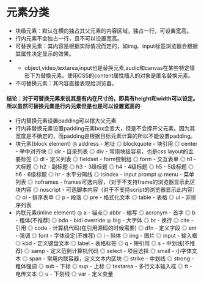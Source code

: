 # 元素分类

- 块级元素：默认在横向独占其父元素的内容区域，独占一行，可设置宽高。
- 行内元素不会独占一行，且不可以设置宽高。
- 可替换元素：其内容是根据实际情况而定的，如img、input标签浏览器会根据其属性决定显示的效果。  
- -  object,video,textarea,input也是替换元素,audio和canvas在某些特定情形下为替换元素。使用CSS的content属性插入的对象是匿名替换元素。
- 不可替换元素：其内容直接表现给浏览器。
#### 结论：对于可替换元素来说其是有内在尺寸的，即具有height和width可以设定。所以虽然可替换元素是行内元素但是也是可以设置宽高的
- 行内替换元素设置padding可以撑大父元素
- 行内非替换元素设置padding元素box会变大，但是不会撑开父元素。因为其宽度是不确定的，而padding是根据目标元素计算的所以不能设置padding。
- 块元素(block element)
◎ address - 地址
◎ blockquote - 块引用
◎ center - 举中对齐块
◎ dir - 目录列表
◎ div - 常用块级容易，也是css layout的主要标签
◎ dl - 定义列表
◎ fieldset - form控制组
◎ form - 交互表单
◎ h1 - 大标题
◎ h2 - 副标题
◎ h3 - 3级标题
◎ h4 - 4级标题
◎ h5 - 5级标题
◎ h6 - 6级标题
◎ hr - 水平分隔线
◎ isindex - input prompt
◎ menu - 菜单列表
◎ noframes - frames可选内容，（对于不支持frame的浏览器显示此区块内容
◎ noscript - 可选脚本内容（对于不支持script的浏览器显示此内容）
◎ ol - 排序表单
◎ p - 段落
◎ pre - 格式化文本
◎ table - 表格
◎ ul - 非排序列表
- 内联元素(inline element)
◎ a - 锚点◎ abbr - 缩写
◎ acronym - 首字
◎ b - 粗体(不推荐)
◎ bdo - bidi override
◎ big - 大字体
◎ br - 换行
◎ cite - 引用
◎ code - 计算机代码(在引用源码的时候需要)
◎ dfn - 定义字段
◎ em - 强调
◎ font - 字体设定(不推荐)
◎ i - 斜体
◎ img - 图片
◎ input - 输入框
◎ kbd - 定义键盘文本
◎ label - 表格标签
◎ q - 短引用
◎ s - 中划线(不推荐)
◎ samp - 定义范例计算机代码
◎ select - 项目选择
◎ small - 小字体文本
◎ span - 常用内联容器，定义文本内区块
◎ strike - 中划线
◎ strong - 粗体强调
◎ sub - 下标
◎ sup - 上标
◎ textarea - 多行文本输入框
◎ tt - 电传文本
◎ u - 下划线
◎ var - 定义变量
